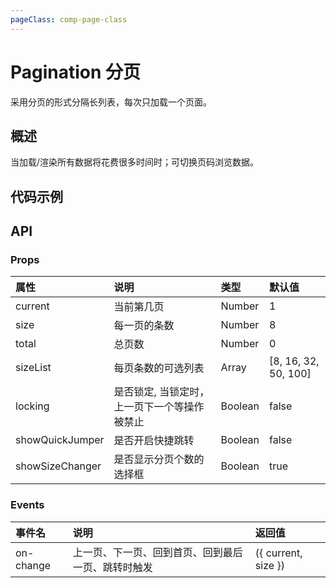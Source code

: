 ```yaml
---
pageClass: comp-page-class
---
```

# Pagination 分页
采用分页的形式分隔长列表，每次只加载一个页面。

## 概述
当加载/渲染所有数据将花费很多时间时；可切换页码浏览数据。

## 代码示例
<ClientOnly>
<row>
    <cell span="12" class="pr-20">
        <componetTemplate title="基础用法" template="ui/templates/pagination/1.html">
            <template v-slot:demo>
                <Pagination @on-change="changePage" :locking="pagination.locking" :current="pagination.current" :size="pagination.size" :total="pagination.total"></Pagination>
            </template>
            <template v-slot:description>
                <p>基本用法。</p>
            </template>
        </componetTemplate>
        <componetTemplate title="快捷跳转" template="ui/templates/pagination/2.html">
            <template v-slot:demo>
                <Pagination @on-change="changePage" show-quick-jumper :locking="pagination.locking" :current="pagination.current" :size="pagination.size" :total="pagination.total"></Pagination>
            </template>
            <template v-slot:description>
                <p>快捷跳转到想去的页码。</p>
            </template>
        </componetTemplate>
    </cell>
    <cell span="12" class="pl-20">
        <componetTemplate title="自定义每页条数的可选范围" template="ui/templates/pagination/3.html">
            <template v-slot:demo>
                <Pagination :size-list="sizeList" :current="pagination.current" :size="pagination.size" :total="pagination.total"></Pagination>
            </template>
            <template v-slot:description>
                <p>配置sizeList属性即可，默认为[8, 16, 32, 50, 100]</p>
            </template>
        </componetTemplate>
    </cell>
</Row>
</ClientOnly>

<script>
import Vue from 'vue'
export default {
    data() {
        return {
            pagination: {
                locking: false,
                size: 10,
                current: 1,
                total: 100
            },
            sizeList: [10, 20, 30]
        }
    },
    methods: {
        changePage({ current, size}){
            console.log(arguments)
        }
    }
}
</script>

<style lang="scss">
.ui-select-dropdown-list {
    padding-left: 0;
}
</style>



## API

### Props
| 属性           | 说明                       | 类型     |        默认值                                          |
|:--------------|:--------------------------|:--------|:-----------------------------------------------------|
| current       | 当前第几页         | Number  |        1              |
| size       |  每一页的条数       | Number  |          8            |
| total       |  总页数       | Number  |        0              |
| sizeList       |  每页条数的可选列表       | Array  |        [8, 16, 32, 50, 100]              |
| locking       |  是否锁定, 当锁定时，上一页下一个等操作被禁止       | Boolean  |       false           |
| showQuickJumper       |  是否开启快捷跳转       | Boolean  |       false           |
| showSizeChanger       |  是否显示分页个数的选择框      | Boolean  |       true           |


### Events
| 事件名           | 说明                            |        返回值                                          |
|:----------------|:--------------------------|:-----------------------------------------------------|
| on-change        |  上一页、下一页、回到首页、回到最后一页、跳转时触发  |      ({ current, size })          |


